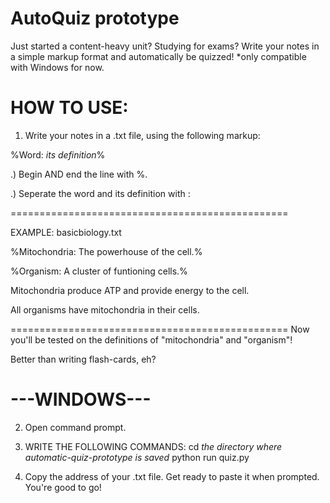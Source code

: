 # AutoQuiz prototype
Just started a content-heavy unit? Studying for exams? Write your notes in a simple markup format and automatically be quizzed!
*only compatible with Windows for now.

# HOW TO USE:
1) Write your notes in a .txt file, using the following markup: 
  
  %Word: *its definition*%
  
  .) Begin AND end the line with %.
  
  .) Seperate the word and its definition with :
  
  ================================================
  
  EXAMPLE: basicbiology.txt
  
  %Mitochondria: The powerhouse of the cell.%
  
  %Organism: A cluster of funtioning cells.%
  
  Mitochondria produce ATP and provide energy to the cell.
  
  All organisms have mitochondria in their cells.
  
  ================================================
  Now you'll be tested on the definitions of "mitochondria" and "organism"!
  
  Better than writing flash-cards, eh?

# ---WINDOWS---
2) Open command prompt.

3) WRITE THE FOLLOWING COMMANDS:
cd *the directory where automatic-quiz-prototype is saved*
python run quiz.py

4) Copy the address of your .txt file.
Get ready to paste it when prompted. 
You're good to go!
